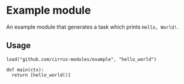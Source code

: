 # Example module

An example module that generates a task which prints `Hello, World!`.

## Usage

```
load("github.com/cirrus-modules/example", "hello_world")

def main(ctx):
  return [hello_world()]
```
